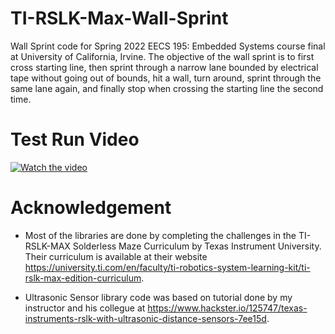 # TI-RSLK-Max-Wall-Sprint

Wall Sprint code for Spring 2022 EECS 195: Embedded Systems course final at University of California, Irvine. The objective of the wall sprint is to first cross starting line, then sprint through a narrow lane bounded by electrical tape without going out of bounds, hit a wall, turn around, sprint through the same lane again, and finally stop when crossing the starting line the second time.

# Test Run Video

[![Watch the video](https://img.youtube.com/vi/WNANxv6DUgE/maxresdefault.jpg)](https://www.youtube.com/shorts/WNANxv6DUgE)

# Acknowledgement

* Most of the libraries are done by completing the challenges in the TI-RSLK-MAX Solderless Maze Curriculum by Texas Instrument University. Their curriculum is available at their website https://university.ti.com/en/faculty/ti-robotics-system-learning-kit/ti-rslk-max-edition-curriculum.

* Ultrasonic Sensor library code was based on tutorial done by my instructor and his collegue at https://www.hackster.io/125747/texas-instruments-rslk-with-ultrasonic-distance-sensors-7ee15d.
